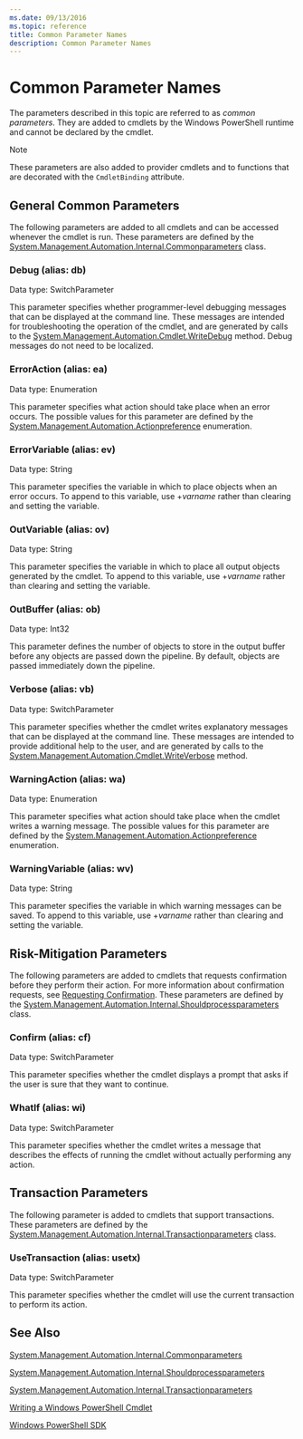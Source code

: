```yaml
---
ms.date: 09/13/2016
ms.topic: reference
title: Common Parameter Names
description: Common Parameter Names
---
```

# Common Parameter Names

The parameters described in this topic are referred to as *common parameters*. They are added to cmdlets by the Windows PowerShell runtime and cannot be declared by the cmdlet.

> [!NOTE]
> These parameters are also added to provider cmdlets and to functions that are decorated with the `CmdletBinding` attribute.

## General Common Parameters

The following parameters are added to all cmdlets and can be accessed whenever the cmdlet is run. These parameters are defined by the [System.Management.Automation.Internal.Commonparameters](/dotnet/api/System.Management.Automation.Internal.CommonParameters) class.

### Debug (alias: db)

Data type: SwitchParameter

This parameter specifies whether programmer-level debugging messages that can be displayed at the command line. These messages are intended for troubleshooting the operation of the cmdlet, and are generated by calls to the [System.Management.Automation.Cmdlet.WriteDebug](/dotnet/api/System.Management.Automation.Cmdlet.WriteDebug) method. Debug messages do not need to be localized.

### ErrorAction (alias: ea)

Data type: Enumeration

This parameter specifies what action should take place when an error occurs. The possible values for this parameter are defined by the [System.Management.Automation.Actionpreference](/dotnet/api/System.Management.Automation.ActionPreference) enumeration.

### ErrorVariable (alias: ev)

Data type: String

This parameter specifies the variable in which to place objects when an error occurs. To append to this variable, use +*varname* rather than clearing and setting the variable.

### OutVariable (alias: ov)

Data type: String

This parameter specifies the variable in which to place all output objects generated by the cmdlet. To append to this variable, use +*varname* rather than clearing and setting the variable.

### OutBuffer (alias: ob)

Data type: Int32

This parameter defines the number of objects to store in the output buffer before any objects are passed down the pipeline. By default, objects are passed immediately down the pipeline.

### Verbose (alias: vb)

Data type: SwitchParameter

This parameter specifies whether the cmdlet writes explanatory messages that can be displayed at the command line. These messages are intended to provide additional help to the user, and are generated by calls to the [System.Management.Automation.Cmdlet.WriteVerbose](/dotnet/api/System.Management.Automation.Cmdlet.WriteVerbose) method.

### WarningAction (alias: wa)

Data type: Enumeration

This parameter specifies what action should take place when the cmdlet writes a warning message. The possible values for this parameter are defined by the [System.Management.Automation.Actionpreference](/dotnet/api/System.Management.Automation.ActionPreference) enumeration.

### WarningVariable (alias: wv)

Data type: String

This parameter specifies the variable in which warning messages can be saved. To append to this variable, use +*varname* rather than clearing and setting the variable.

## Risk-Mitigation Parameters

The following parameters are added to cmdlets that requests confirmation before they perform their action. For more information about confirmation requests, see [Requesting Confirmation](./requesting-confirmation-from-cmdlets.md). These parameters are defined by the [System.Management.Automation.Internal.Shouldprocessparameters](/dotnet/api/System.Management.Automation.Internal.ShouldProcessParameters) class.

### Confirm (alias: cf)

Data type: SwitchParameter

This parameter specifies whether the cmdlet displays a prompt that asks if the user is sure that they want to continue.

### WhatIf (alias: wi)

Data type: SwitchParameter

This parameter specifies whether the cmdlet writes a message that describes the effects of running the cmdlet without actually performing any action.

## Transaction Parameters

The following parameter is added to cmdlets that support transactions. These parameters are defined by the [System.Management.Automation.Internal.Transactionparameters](/dotnet/api/System.Management.Automation.Internal.TransactionParameters) class.

### UseTransaction (alias: usetx)

Data type: SwitchParameter

This parameter specifies whether the cmdlet will use the current transaction to perform its action.

## See Also

[System.Management.Automation.Internal.Commonparameters](/dotnet/api/System.Management.Automation.Internal.CommonParameters)

[System.Management.Automation.Internal.Shouldprocessparameters](/dotnet/api/System.Management.Automation.Internal.ShouldProcessParameters)

[System.Management.Automation.Internal.Transactionparameters](/dotnet/api/System.Management.Automation.Internal.TransactionParameters)

[Writing a Windows PowerShell Cmdlet](./writing-a-windows-powershell-cmdlet.md)

[Windows PowerShell SDK](../windows-powershell-reference.md)
